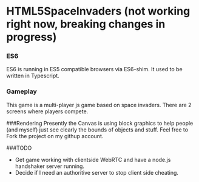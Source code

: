 HTML5SpaceInvaders (not working right now, breaking changes in progress)
========

### ES6
ES6 is running in ES5 compatible browsers via ES6-shim. It used to be written in Typescript.

### Gameplay
This game is a multi-player js game based on space invaders. There are 2 screens where players compete.

###Rendering
Presently the Canvas is using block graphics to help people (and myself) just see clearly the bounds of objects and stuff. Feel free to Fork the project on my githup account.

###TODO

* Get game working with clientside WebRTC and have a node.js handshaker server running.
* Decide if I need an authoritive server to stop client side cheating.
